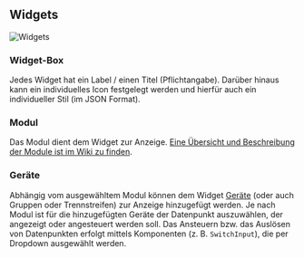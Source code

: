 ## Widgets

![Widgets](https://raw.githubusercontent.com/Zefau/jarvis/master/documentation/wiki/de-Widgets.png)

### Widget-Box

Jedes Widget hat ein Label / einen Titel (Pflichtangabe). Darüber hinaus kann ein individuelles Icon festgelegt werden und hierfür auch ein individueller Stil (im JSON Format).

### Modul

Das Modul dient dem Widget zur Anzeige. [Eine Übersicht und Beschreibung der Module ist im Wiki zu finden](./de-Modules).

### Geräte

Abhängig vom ausgewähltem Modul können dem Widget [Geräte](./de-Devices) (oder auch Gruppen oder Trennstreifen) zur Anzeige hinzugefügt werden. Je nach Modul ist für die hinzugefügten Geräte der Datenpunkt auszuwählen, der angezeigt oder angesteuert werden soll. Das Ansteuern bzw. das Auslösen von Datenpunkten erfolgt mittels Komponenten (z. B. `SwitchInput`), die per Dropdown ausgewählt werden.
